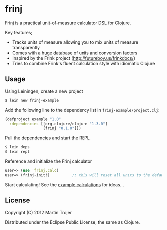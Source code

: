 # frinj

Frinj is a practical unit-of-measure calculator DSL for Clojure.

Key features;

* Tracks units of measure allowing you to mix units of measure transparently
* Comes with a huge database of units and conversion factors
* Inspired by the Frink project (http://futureboy.us/frinkdocs/)
* Tries to combine Frink's fluent calculation style with idiomatic Clojure

## Usage

Using Leiningen, create a new project

```sh
$ lein new frinj-example
```

Add the following line to the dependency list in `frinj-example/project.clj`:

```clj
(defproject example "1.0"
  :dependencies [[org.clojure/clojure "1.3.0"]
                 [frinj "0.1.0"]])
```

Pull the dependencies and start the REPL

```sh
$ lein deps
$ lein repl
```

Reference and initialize the Frinj calculator

```clj
user=> (use 'frinj.calc)
user=> (frinj-init!)          ;; this will reset all units to the defaults
```

Start calculating! See the [example calculations](https://github.com/martintrojer/frinj/blob/github/src/frinj/examples.clj "example calculations") for ideas...

## License

Copyright (C) 2012 Martin Trojer

Distributed under the Eclipse Public License, the same as Clojure.
